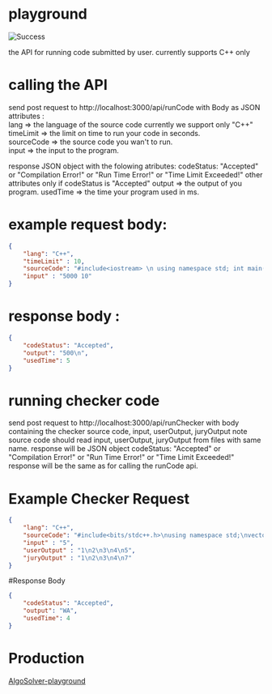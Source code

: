# playground
  ![Success](https://img.shields.io/badge/GitHub_Actions-CI/CD-success.svg?logo=github&logoColor=white)
  
the API for running code submitted by user.
currently supports C++ only

# calling the API 
send post request to http://localhost:3000/api/runCode with Body as JSON  
attributes :  
  lang => the language of the source code currently we support only "C++"  
  timeLimit => the limit on time to run your code in seconds.  
  sourceCode => the source code you wan't to run.  
  input => the input to the program.  
  
response JSON object with the folowing atributes:
  codeStatus: "Accepted" or "Compilation Error!" or "Run Time Error!" or "Time Limit Exceeded!"
  other attributes only if codeStatus is "Accepted"
  output => the output of you program.
  usedTime => the time your program used in ms.
  
# example request body: 
```json
{
    "lang": "C++",
    "timeLimit" : 10,
    "sourceCode": "#include<iostream> \n using namespace std; int main(){ long long n, k, ans = 0; cin >> n >> k; for(long long i = 1; i <= n; i++) ans += (i % k) == 0; cout << ans << endl;   return 0;}",
    "input" : "5000 10" 
}
```
  
# response body :
```json
{
    "codeStatus": "Accepted",
    "output": "500\n",
    "usedTime": 5
}
```

# running checker code
send post request to http://localhost:3000/api/runChecker with body containing the checker source code, input, userOutput, juryOutput
note source code should read input, userOutput, juryOutput from files with same name.
response will be JSON object
codeStatus: "Accepted" or "Compilation Error!" or "Run Time Error!" or "Time Limit Exceeded!"
response will be the same as for calling the runCode api.

# Example Checker Request
```json
{
    "lang": "C++",
    "sourceCode": "#include<bits/stdc++.h>\nusing namespace std;\nvector < string > readFile(const string &fileName){\n ifstream file(fileName);\n  string s;\n vector < string > lines;\n  while(file >> s){\n     lines.push_back(s);\n   }\n return lines;\n}\n\nint main(){\n   vector < string > jury = readFile(\"juryOutput\");\n    vector < string > user = readFile(\"userOutput\");\n    if(jury == user){\n     cout << \"Accepted\";\n }\n else{\n     cout << \"WA\";\n }\n   return 0;\n}",
    "input" : "5",
    "userOutput" : "1\n2\n3\n4\n5",
    "juryOutput" : "1\n2\n3\n4\n7"
}
```

#Response Body 
```json
{
    "codeStatus": "Accepted",
    "output": "WA",
    "usedTime": 4
}
```

# Production
  [AlgoSolver-playground](https://algosolver-playground.herokuapp.com/) 
